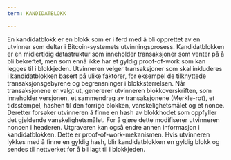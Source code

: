 ```yaml
---
term: KANDIDATBLOKK

---
```

En kandidatblokk er en blokk som er i ferd med å bli opprettet av en utvinner som deltar i Bitcoin-systemets utvinningsprosess. Kandidatblokken er en midlertidig datastruktur som inneholder transaksjoner som venter på å bli bekreftet, men som ennå ikke har et gyldig proof-of-work som kan legges til i blokkjeden. Utvinneren velger transaksjoner som skal inkluderes i kandidatblokken basert på ulike faktorer, for eksempel de tilknyttede transaksjonsgebyrene og begrensninger i blokkstørrelsen. Når transaksjonene er valgt ut, genererer utvinneren blokkoverskriften, som inneholder versjonen, et sammendrag av transaksjonene (Merkle-rot), et tidsstempel, hashen til den forrige blokken, vanskelighetsmålet og et nonce. Deretter forsøker utvinneren å finne en hash av blokkhodet som oppfyller det gjeldende vanskelighetsmålet. For å gjøre dette modifiserer utvinneren noncen i headeren. Utgraveren kan også endre annen informasjon i kandidatblokken. Dette er proof-of-work-mekanismen. Hvis utvinneren lykkes med å finne en gyldig hash, blir kandidatblokken en gyldig blokk og sendes til nettverket for å bli lagt til i blokkjeden.